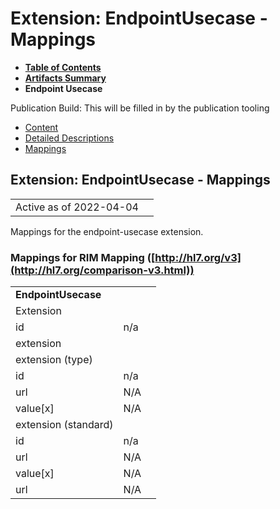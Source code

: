 # Extension: EndpointUsecase - Mappings

* [**Table of Contents**](toc.html)
* [**Artifacts Summary**](artifacts.html)
* **Endpoint Usecase**

Publication Build: This will be filled in by the publication tooling

* [Content](StructureDefinition-endpoint-usecase.html)
* [Detailed Descriptions](StructureDefinition-endpoint-usecase-definitions.html)
* [Mappings](#)

## Extension: EndpointUsecase - Mappings

|  |  |
| --- | --- |
| Active as of 2022-04-04 | |

Mappings for the endpoint-usecase extension.

### Mappings for RIM Mapping ([http://hl7.org/v3](http://hl7.org/comparison-v3.html))

|  |  |  |
| --- | --- | --- |
| **EndpointUsecase** | | |
| Extension |  |
| id | n/a |
| extension |  |
| extension (type) |  |
| id | n/a |
| url | N/A |
| value[x] | N/A |
| extension (standard) |  |
| id | n/a |
| url | N/A |
| value[x] | N/A |
| url | N/A |